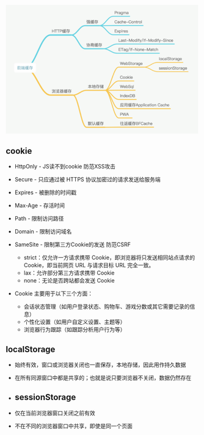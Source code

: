 ![alt text](image.png)

## cookie

- HttpOnly -  JS读不到cookie 防范XSS攻击
- Secure - 只应通过被 HTTPS 协议加密过的请求发送给服务端
- Expires - 被删除的时间戳
- Max-Age - 存活时间
- Path - 限制访问路径
- Domain - 限制访问域名
- SameSite - 限制第三方Cookie的发送 防范CSRF
   - strict：仅允许一方请求携带 Cookie，即浏览器将只发送相同站点请求的 Cookie，即当前网页 URL 与请求目标 URL 完全一致。
   - lax：允许部分第三方请求携带 Cookie
   - none：无论是否跨站都会发送 Cookie

- Cookie 主要用于以下三个方面：

   - 会话状态管理（如用户登录状态、购物车、游戏分数或其它需要记录的信息）
   - 个性化设置（如用户自定义设置、主题等）
   - 浏览器行为跟踪（如跟踪分析用户行为等）

## localStorage

- 始终有效，窗口或浏览器关闭也一直保存，本地存储，因此用作持久数据
- 在所有同源窗口中都是共享的；也就是说只要浏览器不关闭，数据仍然存在

- ## sessionStorage

- 仅在当前浏览器窗口关闭之前有效
- 不在不同的浏览器窗口中共享，即使是同一个页面